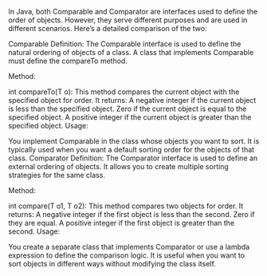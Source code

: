 In Java, both Comparable and Comparator are interfaces used to define the order of objects. However, they serve different purposes and are used in different scenarios.
Here’s a detailed comparison of the two:

Comparable
Definition: The Comparable interface is used to define the natural ordering of objects of a class. A class that implements Comparable must define the compareTo method.

Method:

int compareTo(T o): This method compares the current object with the specified object for order. It returns:
A negative integer if the current object is less than the specified object.
Zero if the current object is equal to the specified object.
A positive integer if the current object is greater than the specified object.
Usage:

You implement Comparable in the class whose objects you want to sort.
It is typically used when you want a default sorting order for the objects of that class.
Comparator
Definition: The Comparator interface is used to define an external ordering of objects. It allows you to create multiple sorting strategies for the same class.

Method:

int compare(T o1, T o2): This method compares two objects for order. It returns:
A negative integer if the first object is less than the second.
Zero if they are equal.
A positive integer if the first object is greater than the second.
Usage:

You create a separate class that implements Comparator or use a lambda expression to define the comparison logic.
It is useful when you want to sort objects in different ways without modifying the class itself.
